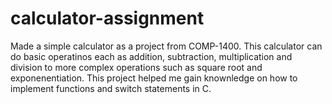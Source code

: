 # calculator-assignment
Made a simple calculator as a project from COMP-1400. This calculator can do basic operatinos each as addition, subtraction, multiplication and division to more complex operations such as square root and exponenentiation. This project helped me gain knownledge on how to implement functions and switch statements in C.
